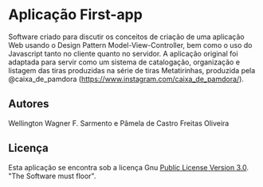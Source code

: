 # Aplicação First-app

Software criado para discutir os conceitos de criação de uma aplicação Web usando o Design Pattern Model-View-Controller, bem como o uso do Javascript tanto no cliente quanto no servidor. A aplicação original foi adaptada para servir como um sistema de catalogação, organização e listagem das tiras produzidas na série de tiras Metatirinhas, produzida pela @caixa_de_pamdora (https://www.instagram.com/caixa_de_pamdora/).

## Autores
Wellington Wagner F. Sarmento
e Pâmela de Castro Freitas Oliveira

## Licença

Esta aplicação se encontra sob a licença Gnu [Public License Version 3.0](https://github.com/wwagner33/first-app2/blob/main/LICENSE). "The Software must floor".
